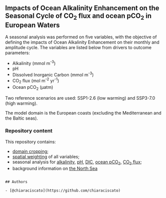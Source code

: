 ## Impacts of Ocean Alkalinity Enhancement on the Seasonal Cycle of CO<sub>2</sub> flux and ocean pCO<sub>2</sub> in European Waters


A seasonal analysis was performed on five variables, with the objective of defining the impacts of Ocean Alkalinity Enhancement on their monthly and amplitude cycle. The variables are listed below from drivers to outcome parameters:

- Alkalinity (mmol m<sup>-3</sup>)
- pH
- Dissolved Inorganic Carbon (mmol m<sup>-3</sup>)
- CO<sub>2</sub> flux (mol m<sup>-2</sup> yr<sup>-1</sup>)
- Ocean pCO<sub>2</sub> (µatm)

Two reference scenarios are used: SSP1-2.6 (low warming) and SSP3-7.0 (high warming).

The model domain is the European coasts (excluding the Mediterranean and the Baltic seas).

### Repository content

This repository contains:
- [domain cropping](masking);
- [spatial weighting](weighting) of all variables;
- seasonal analysis for [alkalinity](seasonality/1_alkalinity), [pH](seasonality/2_ph), [DIC](seasonality/3_dic), [ocean pCO<sub>2</sub>](seasonality/4_oceanpco2), [CO<sub>2</sub> flux](seasonality/5_co2flux);
- background information on [the North Sea](north_sea) 


```

## Authors

- [@chiaraciscato](https://github.com/chiaraciscato)

